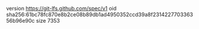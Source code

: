 version https://git-lfs.github.com/spec/v1
oid sha256:61bc78fc870e8b2ce08b89db1ad4950352ccd39a8f231422770336356b96e90c
size 7353
